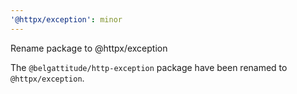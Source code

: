 ```yaml
---
'@httpx/exception': minor
---
```


Rename package to @httpx/exception

The `@belgattitude/http-exception` package have been renamed to `@httpx/exception`.